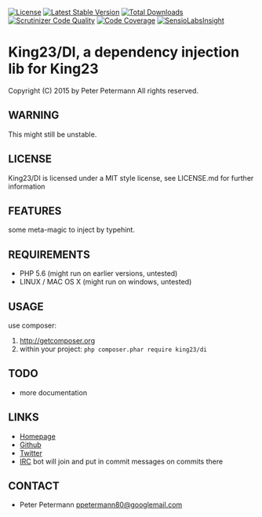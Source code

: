 [![License](https://poser.pugx.org/king23/di/license.png)](https://packagist.org/packages/king23/di)
[![Latest Stable Version](https://poser.pugx.org/king23/di/v/stable.png)](https://packagist.org/packages/king23/di)
[![Total Downloads](https://poser.pugx.org/king23/di/downloads.png)](https://packagist.org/packages/king23/di)
[![Scrutinizer Code Quality](https://scrutinizer-ci.com/g/ppetermann/king23-di/badges/quality-score.png?b=master)](https://scrutinizer-ci.com/g/ppetermann/king23-di/?branch=master)
[![Code Coverage](https://scrutinizer-ci.com/g/ppetermann/king23-di/badges/coverage.png?b=master)](https://scrutinizer-ci.com/g/ppetermann/king23-di/?branch=master)
[![SensioLabsInsight](https://insight.sensiolabs.com/projects/f6c34f05-4105-43f1-b84e-b27376f58106/mini.png)](https://insight.sensiolabs.com/projects/f6c34f05-4105-43f1-b84e-b27376f58106)
# King23/DI, a dependency injection lib for King23
Copyright (C) 2015 by Peter Petermann
All rights reserved.

## WARNING
This might still be unstable.

## LICENSE
King23/DI is licensed under a MIT style license, see LICENSE.md 
for further information

## FEATURES
some meta-magic to inject by typehint.

## REQUIREMENTS
- PHP 5.6 (might run on earlier versions, untested)
- LINUX / MAC OS X (might run on windows, untested)

## USAGE
use composer:

1) http://getcomposer.org
2) within your project: `php composer.phar require king23/di`

## TODO
- more documentation

## LINKS
- [Homepage](http://king23.net)
- [Github](http://github.com/ppetermann/king23-di)
- [Twitter](http://twitter.com/ppetermann)
- [IRC](irc://irc.coldfront.net:6667/King23) bot will join and put in commit messages on commits there 

## CONTACT
- Peter Petermann <ppetermann80@googlemail.com> 
